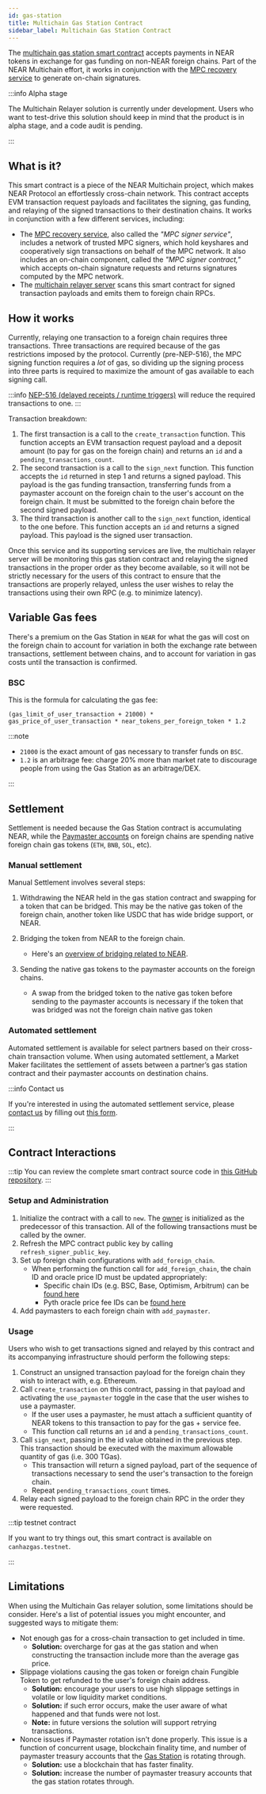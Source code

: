 ```yaml
---
id: gas-station
title: Multichain Gas Station Contract
sidebar_label: Multichain Gas Station Contract
---
```


The [multichain gas station smart contract](https://github.com/near/multichain-gas-station-contract) accepts payments in NEAR tokens in exchange for gas funding on non-NEAR foreign chains. Part of the NEAR Multichain effort, it works in conjunction with the [MPC recovery service](https://github.com/near/mpc-recovery) to generate on-chain signatures.

:::info Alpha stage

The Multichain Relayer solution is currently under development. Users who want to test-drive this solution should keep in mind that the product is in alpha stage, and a code audit is pending.

:::

## What is it?

This smart contract is a piece of the NEAR Multichain project, which makes NEAR Protocol an effortlessly cross-chain network. This contract accepts EVM transaction request payloads and facilitates the signing, gas funding, and relaying of the signed transactions to their destination chains. It works in conjunction with a few different services, including:

- The [MPC recovery service](https://github.com/near/mpc-recovery), also called the _"MPC signer service"_, includes a network of trusted MPC signers, which hold keyshares and cooperatively sign transactions on behalf of the MPC network. It also includes an on-chain component, called the _"MPC signer contract,"_ which accepts on-chain signature requests and returns signatures computed by the MPC network.
- The [multichain relayer server](multichain-server.md) scans this smart contract for signed transaction payloads and emits them to foreign chain RPCs.

## How it works

Currently, relaying one transaction to a foreign chain requires three transactions.
Three transactions are required because of the gas restrictions imposed by the protocol. Currently (pre-NEP-516), the MPC signing function requires a _lot_ of gas, so dividing up the signing process into three parts is required to maximize the amount of gas available to each signing call.

:::info
[NEP-516 (delayed receipts / runtime triggers)](https://github.com/near/NEPs/issues/516) will reduce the required transactions to one.
:::

Transaction breakdown:

1. The first transaction is a call to the `create_transaction` function. This function accepts an EVM transaction request payload and a deposit amount (to pay for gas on the foreign chain) and returns an `id` and a `pending_transactions_count`.
2. The second transaction is a call to the `sign_next` function. This function accepts the `id` returned in step 1 and returns a signed payload. This payload is the gas funding transaction, transferring funds from a paymaster account on the foreign chain to the user's account on the foreign chain. It must be submitted to the foreign chain before the second signed payload.
3. The third transaction is another call to the `sign_next` function, identical to the one before. This function accepts an `id` and returns a signed payload. This payload is the signed user transaction.

Once this service and its supporting services are live, the multichain relayer server will be monitoring this gas station contract and relaying the signed transactions in the proper order as they become available, so it will not be strictly necessary for the users of this contract to ensure that the transactions are properly relayed, unless the user wishes to relay the transactions using their own RPC (e.g. to minimize latency).

## Variable Gas fees

There's a premium on the Gas Station in `NEAR` for what the gas will cost on the foreign chain to account for variation in both the exchange rate between transactions, settlement between chains, and to account for variation in gas costs until the transaction is confirmed.

### BSC

This is the formula for calculating the gas fee:

`(gas_limit_of_user_transaction + 21000) * gas_price_of_user_transaction * near_tokens_per_foreign_token * 1.2`

:::note

- `21000` is the exact amount of gas necessary to transfer funds on `BSC`.
- `1.2` is an arbitrage fee: charge 20% more than market rate to discourage people from using the Gas Station as an arbitrage/DEX.

:::

## Settlement

Settlement is needed because the Gas Station contract is accumulating NEAR, while the [Paymaster accounts](multichain-server.md#paymaster) on foreign chains are spending native foreign chain gas tokens (`ETH`, `BNB`, `SOL`, etc).

### Manual settlement

Manual Settlement involves several steps:

1. Withdrawing the NEAR held in the gas station contract and swapping for a token that can be bridged.
   This may be the native gas token of the foreign chain, another token like USDC that has wide bridge support, or NEAR.

2. Bridging the token from NEAR to the foreign chain.
   - Here's an [overview of bridging related to NEAR](https://knotty-marsupial-f6d.notion.site/NEAR-Bridging-Guides-f4359bd35c794dc184b098f7ed00c4ce).

3. Sending the native gas tokens to the paymaster accounts on the foreign chains.
   - A swap from the bridged token to the native gas token before sending to the paymaster accounts is necessary if the token that was bridged was not the foreign chain native gas token

### Automated settlement

Automated settlement is available for select partners based on their cross-chain transaction volume.
When using automated settlement, a Market Maker facilitates the settlement of assets between a partner’s gas station contract and their paymaster accounts on destination chains.

:::info Contact us

If you're interested in using the automated settlement service, please [contact us](https://forms.gle/7z9nKVd4VH3qxbny6) by filling out [this form](https://forms.gle/7z9nKVd4VH3qxbny6).

:::

## Contract Interactions

:::tip
You can review the complete smart contract source code in [this GitHub repository](https://github.com/near/multichain-gas-station-contract).
:::

### Setup and Administration

1. Initialize the contract with a call to `new`. The [owner](https://github.com/near/near-sdk-contract-tools/blob/develop/src/owner.rs) is initialized as the predecessor of this transaction. All of the following transactions must be called by the owner.
2. Refresh the MPC contract public key by calling `refresh_signer_public_key`.
3. Set up foreign chain configurations with `add_foreign_chain`.
   - When performing the function call for `add_foreign_chain`, the chain ID and oracle price ID must be updated appropriately:
     - Specific chain IDs (e.g. BSC, Base, Optimism, Arbitrum) can be [found here](https://chainlist.org/)
     - Pyth oracle price fee IDs can be [found here](https://pyth.network/developers/price-feed-ids)
4. Add paymasters to each foreign chain with `add_paymaster`.

### Usage

Users who wish to get transactions signed and relayed by this contract and its accompanying infrastructure should perform the following steps:

1. Construct an unsigned transaction payload for the foreign chain they wish to interact with, e.g. Ethereum.
2. Call `create_transaction` on this contract, passing in that payload and activating the `use_paymaster` toggle in the case that the user wishes to use a paymaster.
   - If the user uses a paymaster, he must attach a sufficient quantity of NEAR tokens to this transaction to pay for the gas + service fee.
   - This function call returns an `id` and a `pending_transactions_count`.
3. Call `sign_next`, passing in the id value obtained in the previous step. This transaction should be executed with the maximum allowable quantity of gas (i.e. 300 TGas).
   - This transaction will return a signed payload, part of the sequence of transactions necessary to send the user's transaction to the foreign chain.
   - Repeat `pending_transactions_count` times.
4. Relay each signed payload to the foreign chain RPC in the order they were requested.

:::tip testnet contract

If you want to try things out, this smart contract is available on `canhazgas.testnet`.

:::

## Limitations

When using the Multichain Gas relayer solution, some limitations should be consider. Here's a list of potential issues you might encounter, and suggested ways to mitigate them:
- Not enough gas for a cross-chain transaction to get included in time.
  - **Solution:** overcharge for gas at the gas station and when constructing the transaction include more than the average gas price.
- Slippage violations causing the gas token or foreign chain Fungible Token to get refunded to the user's foreign chain address.
  - **Solution:** encourage your users to use high slippage settings in volatile or low liquidity market conditions.
  - **Solution:** if such error occurs, make the user aware of what happened and that funds were not lost.
  - **Note:** in future versions the solution will support retrying transactions.
- Nonce issues if Paymaster rotation isn't done properly. This issue is a function of concurrent usage, blockchain finality time, and number of paymaster treasury accounts that the [Gas Station](gas-station.md) is rotating through.
  - **Solution:** use a blockchain that has faster finality.
  - **Solution:** increase the number of paymaster treasury accounts that the gas station rotates through.
